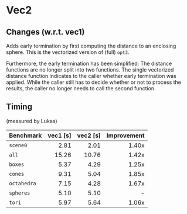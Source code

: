 # Vec2

## Changes (w.r.t. vec1)

Adds early termination by first computing the distance to an enclosing sphere. This is the vectorized version of (full) `opt3`.

Furthermore, the early termination has been simplified: The distance functions are no longer split into two functions. The single vectorized distance function indicates to the caller whether early termination was applied. While the caller still has to decide whether or not to process the results, the caller no longer needs to call the second function.

## Timing

(measured by Lukas)

| Benchmark  | vec1 [s] | vec2 [s] | Improvement |
|------------|------:|------:|---------------:|
|`scene0`    |  2.81 |  2.01 | 1.40x |
|`all`       | 15.26 | 10.76 | 1.42x |
|`boxes`     |  5.37 |  4.29 | 1.25x |
|`cones`     |  9.31 |  5.04 | 1.85x |
|`octahedra` |  7.15 |  4.28 | 1.67x |
|`spheres`   |  5.10 |  5.10 | - |
|`tori`      |  5.97 |  5.64 | 1.06x |
